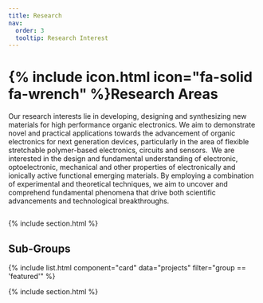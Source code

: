 ```yaml
---
title: Research
nav:
  order: 3
  tooltip: Research Interest
---
```


# {% include icon.html icon="fa-solid fa-wrench" %}Research Areas

Our research interests lie in developing, designing and synthesizing new materials for high performance organic electronics. We aim to demonstrate novel and practical applications towards the advancement of organic electronics for next generation devices, particularly in the area of flexible stretchable polymer-based electronics, circuits and sensors.  We are interested in the design and fundamental understanding of electronic, optoelectronic, mechanical and other properties of electronically and ionically active functional emerging materials. By employing a combination of experimental and theoretical techniques, we aim to uncover and comprehend fundamental phenomena that drive both scientific advancements and technological breakthroughs.

<img src="https://cdn.prod.website-files.com/66810e9a58f4a33a0e4c9c64/66a366de663a611eefa17d59_Research%20Area%201A.jpg" sizes="(max-width: 767px) 100vw, (max-width: 991px) 95vw, 940px" srcset="https://cdn.prod.website-files.com/66810e9a58f4a33a0e4c9c64/66a366de663a611eefa17d59_Research%20Area%201A-p-500.jpg 500w, https://cdn.prod.website-files.com/66810e9a58f4a33a0e4c9c64/66a366de663a611eefa17d59_Research%20Area%201A-p-800.jpg 800w, https://cdn.prod.website-files.com/66810e9a58f4a33a0e4c9c64/66a366de663a611eefa17d59_Research%20Area%201A-p-1080.jpg 1080w, https://cdn.prod.website-files.com/66810e9a58f4a33a0e4c9c64/66a366de663a611eefa17d59_Research%20Area%201A-p-1600.jpg 1600w, https://cdn.prod.website-files.com/66810e9a58f4a33a0e4c9c64/66a366de663a611eefa17d59_Research%20Area%201A-p-2000.jpg 2000w, https://cdn.prod.website-files.com/66810e9a58f4a33a0e4c9c64/66a366de663a611eefa17d59_Research%20Area%201A-p-2600.jpg 2600w, https://cdn.prod.website-files.com/66810e9a58f4a33a0e4c9c64/66a366de663a611eefa17d59_Research%20Area%201A-p-3200.jpg 3200w, https://cdn.prod.website-files.com/66810e9a58f4a33a0e4c9c64/66a366de663a611eefa17d59_Research%20Area%201A.jpg 3755w" alt="">


{% include section.html %}

## Sub-Groups

{% include list.html component="card" data="projects" filter="group == 'featured'" %}

{% include section.html %}

